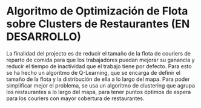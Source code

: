# Algoritmo de Optimización de Flota sobre Clusters de Restaurantes (EN DESARROLLO)
La finalidad del projecto es de reducir el tamaño de la flota de couriers de reparto de comida para que los trabajadores puedan mejorar su ganancia y reducir el tiempo de inactividad que el trabajo tiene por defecto. Para esto se ha hecho un algoritmo de Q-Learning, que se encarga de definir el tamaño de la flota y la distribución de ella a lo largo del mapa. Para poder simplificar mejor el problema, se usa un algoritmo de clustering que agrupa los restaurantes a lo largo del mapa, para tener puntos óptimos de espera para los couriers con mayor cobertura de restaurantes.
